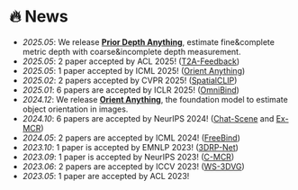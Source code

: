 # 🔥 News
- *2025.05*: We release [**Prior Depth Anything**](https://prior-depth-anything.github.io/), estimate fine&complete metric depth with coarse&incomplete depth measurement.
- *2025.05*: 2 paper accepted by ACL 2025! ([T2A-Feedback](https://www.arxiv.org/abs/2505.10561))
- *2025.05*: 1 paper accepted by ICML 2025! ([Orient Anything](https://orient-anything.github.io/))
- *2025.02*: 2 papers accepted by CVPR 2025! ([SpatialCLIP]())
- *2025.01*: 6 papers are accepted by ICLR 2025! ([OmniBind](https://arxiv.org/abs/2407.11895))
- *2024.12*: We release [**Orient Anything**](https://orient-anything.github.io/), the foundation model to estimate object orientation in images.
- *2024.10*: 6 papers are accepted by NeurIPS 2024! ([Chat-Scene](https://openreview.net/pdf?id=t3BhmwAzhv) and [Ex-MCR](https://proceedings.neurips.cc/paper_files/paper/2024/file/a71df365f872a39e58475f1fa7950879-Paper-Conference.pdf))
- *2024.05*: 2 papers are accepted by ICML 2024! ([FreeBind](https://arxiv.org/pdf/2405.04883))
- *2023.10*: 1 paper is accepted by EMNLP 2023! ([3DRP-Net](https://arxiv.org/pdf/2307.13363))
- *2023.09*: 1 paper is accepted by NeurIPS 2023! ([C-MCR](https://proceedings.neurips.cc/paper_files/paper/2023/file/46362971bfc3a97e6a271f2eb90fba17-Paper-Conference.pdf))
- *2023.06*: 2 papers are accepted by ICCV 2023! ([WS-3DVG](https://openaccess.thecvf.com/content/ICCV2023/papers/Wang_Distilling_Coarse-to-Fine_Semantic_Matching_Knowledge_for_Weakly_Supervised_3D_Visual_ICCV_2023_paper.pdf))
- *2023.05*: 1 paper are accepted by ACL 2023!